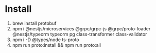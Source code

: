 # Install
1. brew install protobuf
2. npm i @nestjs/microservices @grpc/grpc-js @grpc/proto-loader @nestjs/typeorm typeorm pg class-transformer class-validator
3. npm i -D @types/node ts-proto
4. npm run proto:install && npm run proto:all